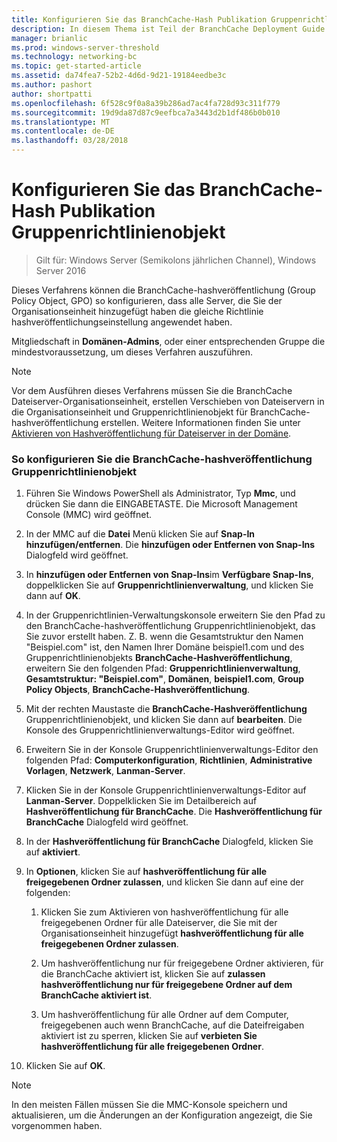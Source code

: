 ```yaml
---
title: Konfigurieren Sie das BranchCache-Hash Publikation Gruppenrichtlinienobjekt
description: In diesem Thema ist Teil der BranchCache Deployment Guide für Windows Server 2016, der veranschaulicht, wie Sie BranchCache im verteilten und gehosteter cachemodi zum Optimieren der WAN-Bandbreite in Zweigstellen bereitstellen
manager: brianlic
ms.prod: windows-server-threshold
ms.technology: networking-bc
ms.topic: get-started-article
ms.assetid: da74fea7-52b2-4d6d-9d21-19184eedbe3c
ms.author: pashort
author: shortpatti
ms.openlocfilehash: 6f528c9f0a8a39b286ad7ac4fa728d93c311f779
ms.sourcegitcommit: 19d9da87d87c9eefbca7a3443d2b1df486b0b010
ms.translationtype: MT
ms.contentlocale: de-DE
ms.lasthandoff: 03/28/2018
---
```

# <a name="configure-the-branchcache-hash-publication-group-policy-object"></a>Konfigurieren Sie das BranchCache-Hash Publikation Gruppenrichtlinienobjekt

>Gilt für: Windows Server (Semikolons jährlichen Channel), Windows Server 2016

Dieses Verfahrens können die BranchCache-hashveröffentlichung (Group Policy Object, GPO) so konfigurieren, dass alle Server, die Sie der Organisationseinheit hinzugefügt haben die gleiche Richtlinie hashveröffentlichungseinstellung angewendet haben.  
  
Mitgliedschaft in **Domänen-Admins**, oder einer entsprechenden Gruppe die mindestvoraussetzung, um dieses Verfahren auszuführen.  
  
> [!NOTE]  
> Vor dem Ausführen dieses Verfahrens müssen Sie die BranchCache Dateiserver-Organisationseinheit, erstellen Verschieben von Dateiservern in die Organisationseinheit und Gruppenrichtlinienobjekt für BranchCache-hashveröffentlichung erstellen. Weitere Informationen finden Sie unter [Aktivieren von Hashveröffentlichung für Dateiserver in der Domäne](../../branchcache/deploy/Enable-Hash-Publication-for-Domain-Member-File-Servers.md).  
  
### <a name="to-configure-the-branchcache-hash-publication-group-policy-object"></a>So konfigurieren Sie die BranchCache-hashveröffentlichung Gruppenrichtlinienobjekt  
  
1.  Führen Sie Windows PowerShell als Administrator, Typ **Mmc**, und drücken Sie dann die EINGABETASTE. Die Microsoft Management Console (MMC) wird geöffnet.  
  
2.  In der MMC auf die **Datei** Menü klicken Sie auf **Snap-In hinzufügen/entfernen**. Die **hinzufügen oder Entfernen von Snap-Ins** Dialogfeld wird geöffnet.  
  
3.  In **hinzufügen oder Entfernen von Snap-Ins**im **Verfügbare Snap-Ins**, doppelklicken Sie auf **Gruppenrichtlinienverwaltung**, und klicken Sie dann auf **OK**.  
  
4.  In der Gruppenrichtlinien-Verwaltungskonsole erweitern Sie den Pfad zu den BranchCache-hashveröffentlichung Gruppenrichtlinienobjekt, das Sie zuvor erstellt haben. Z. B. wenn die Gesamtstruktur den Namen "Beispiel.com" ist, den Namen Ihrer Domäne beispiel1.com und des Gruppenrichtlinienobjekts **BranchCache-Hashveröffentlichung**, erweitern Sie den folgenden Pfad: **Gruppenrichtlinienverwaltung**, **Gesamtstruktur: "Beispiel.com"**, **Domänen**, **beispiel1.com**, **Group Policy Objects**, **BranchCache-Hashveröffentlichung**.  
  
5.  Mit der rechten Maustaste die **BranchCache-Hashveröffentlichung** Gruppenrichtlinienobjekt, und klicken Sie dann auf **bearbeiten**. Die Konsole des Gruppenrichtlinienverwaltungs-Editor wird geöffnet.  
  
6.  Erweitern Sie in der Konsole Gruppenrichtlinienverwaltungs-Editor den folgenden Pfad: **Computerkonfiguration**, **Richtlinien**, **Administrative Vorlagen**, **Netzwerk**, **Lanman-Server**.  
  
7.  Klicken Sie in der Konsole Gruppenrichtlinienverwaltungs-Editor auf **Lanman-Server**. Doppelklicken Sie im Detailbereich auf **Hashveröffentlichung für BranchCache**. Die **Hashveröffentlichung für BranchCache** Dialogfeld wird geöffnet.  
  
8.  In der **Hashveröffentlichung für BranchCache** Dialogfeld, klicken Sie auf **aktiviert**.  
  
9. In **Optionen**, klicken Sie auf **hashveröffentlichung für alle freigegebenen Ordner zulassen**, und klicken Sie dann auf eine der folgenden:  
  
    1.  Klicken Sie zum Aktivieren von hashveröffentlichung für alle freigegebenen Ordner für alle Dateiserver, die Sie mit der Organisationseinheit hinzugefügt **hashveröffentlichung für alle freigegebenen Ordner zulassen**.  
  
    2.  Um hashveröffentlichung nur für freigegebene Ordner aktivieren, für die BranchCache aktiviert ist, klicken Sie auf **zulassen hashveröffentlichung nur für freigegebene Ordner auf dem BranchCache aktiviert ist**.  
  
    3.  Um hashveröffentlichung für alle Ordner auf dem Computer, freigegebenen auch wenn BranchCache, auf die Dateifreigaben aktiviert ist zu sperren, klicken Sie auf **verbieten Sie hashveröffentlichung für alle freigegebenen Ordner**.  
  
10. Klicken Sie auf **OK**.  
  
> [!NOTE]  
> In den meisten Fällen müssen Sie die MMC-Konsole speichern und aktualisieren, um die Änderungen an der Konfiguration angezeigt, die Sie vorgenommen haben.  
  


